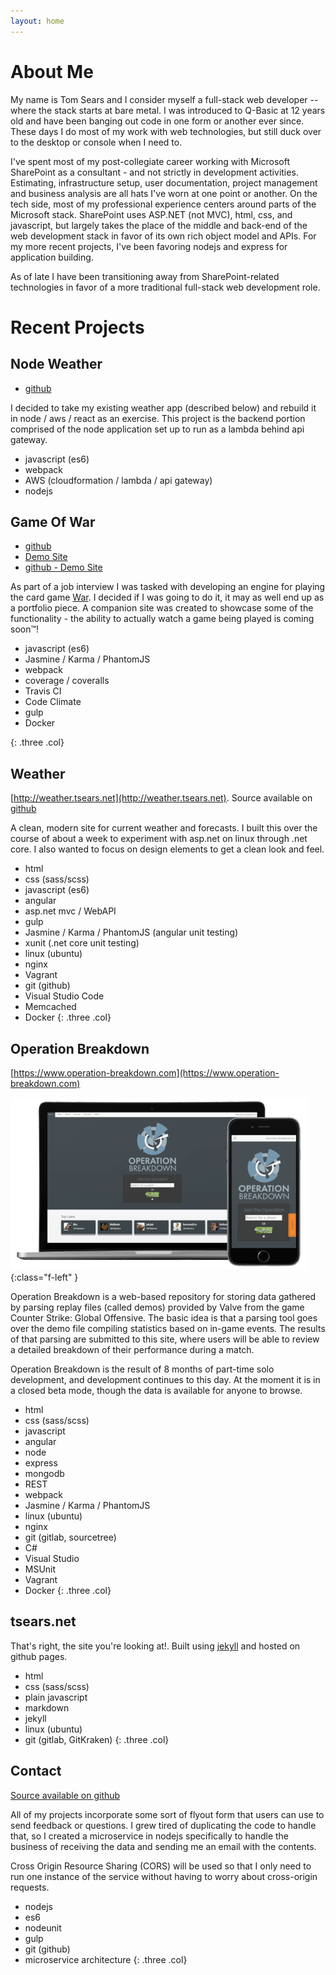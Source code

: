 ```yaml
---
layout: home
---
```


# About Me #

My name is Tom Sears and I consider myself a full-stack web developer -- where the
stack starts at bare metal. I was introduced to Q-Basic at 12 years old and
have been banging out code in one form or another ever since.  These days I do most
of my work with web technologies, but still duck over to the desktop or console when
I need to.

I&apos;ve spent most of my post-collegiate career working with Microsoft SharePoint as
a consultant - and not strictly in development activities. Estimating, infrastructure
setup, user documentation, project management and business analysis are all hats
I've worn at one point or another. On the tech side, most of my professional experience
centers around parts of the Microsoft stack. SharePoint uses ASP.NET (not MVC), html,
css, and javascript, but largely takes the place of the middle and back-end of the
web development stack in favor of its own rich object model and APIs.  For my more
recent projects, I've been favoring nodejs and express for application building.

As of late I have been transitioning away from SharePoint-related technologies in favor
of a more traditional full-stack web development role.

# Recent Projects #

## Node Weather ##

* [github](https://github.com/tsears/NodeWeather)

I decided to take my existing weather app (described below) and rebuild it in node / aws / react
as an exercise. This project is the backend portion comprised of the node application set up to
run as a lambda behind api gateway.

* javascript (es6)
* webpack
* AWS (cloudformation / lambda / api gateway)
* nodejs

## Game Of War ##

* [github](https://github.com/tsears/GameOfWar)
* [Demo Site](http://wargame.tsears.net)
* [github - Demo Site](https://github.com/tsears/GameOfWar-Site)

As part of a job interview I was tasked with developing an engine for playing the
card game [War](https://en.wikipedia.org/wiki/War_%28card_game%29).  I decided if
I was going to do it, it may as well end up as a portfolio piece.  A companion site
was created to showcase some of the functionality - the ability to actually watch
a game being played is coming soon™!

* javascript (es6)
* Jasmine / Karma / PhantomJS
* webpack
* coverage / coveralls
* Travis CI
* Code Climate
* gulp
* Docker

{: .three .col}

## Weather ##
[http://weather.tsears.net](http://weather.tsears.net).  Source available on
[github](https://github.com/tsears/MVCWeather)

A clean, modern site for current weather and forecasts.  I built this over the course
of about a week to experiment with asp.net on linux through .net core.  I also wanted
to focus on design elements to get a clean look and feel.

* html
* css (sass/scss)
* javascript (es6)
* angular
* asp.net mvc / WebAPI
* gulp
* Jasmine / Karma / PhantomJS (angular unit testing)
* xunit (.net core unit testing)
* linux (ubuntu)
* nginx
* Vagrant
* git (github)
* Visual Studio Code
* Memcached
* Docker
{: .three .col}

## Operation Breakdown ##
[https://www.operation-breakdown.com](https://www.operation-breakdown.com)

![Operation Breakdown on Laptop and Phone](/assets/images/opbd.png){:class="f-left" }

Operation Breakdown is a web-based repository for storing data gathered by parsing
replay files (called demos) provided by Valve from the game Counter Strike: Global
Offensive. The basic idea is that a parsing tool goes over the demo file compiling
statistics based on in-game events. The results of that parsing are submitted to
this site, where users will be able to review a detailed breakdown of their performance
during a match.

Operation Breakdown is the result of 8 months of part-time solo development, and
development continues to this day.  At the moment it is in a closed beta mode, though
the data is available for anyone to browse.

* html
* css (sass/scss)
* javascript
* angular
* node
* express
* mongodb
* REST
* webpack
* Jasmine / Karma / PhantomJS
* linux (ubuntu)
* nginx
* git (gitlab, sourcetree)
* C#
* Visual Studio
* MSUnit
* Vagrant
* Docker
{: .three .col}

## tsears.net ##

That&apos;s right, the site you&apos;re looking at!.  Built using
[jekyll](https://jekyllrb.com/) and hosted on github pages.

* html
* css (sass/scss)
* plain javascript
* markdown
* jekyll
* linux (ubuntu)
* git (gitlab, GitKraken)
{: .three .col}

## Contact ##
[Source available on github](https://github.com/tsears/contact)

All of my projects incorporate some sort of flyout form that users can use to send
feedback or questions. I grew tired of duplicating the code to handle that, so I
created a microservice in nodejs specifically to handle the business of receiving
the data and sending me an email with the contents.

Cross Origin Resource Sharing (CORS) will be used so that I only need to run one
instance of the service without having to worry about cross-origin requests.

* nodejs
* es6
* nodeunit
* gulp
* git (github)
* microservice architecture
{: .three .col}
